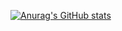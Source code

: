 [![Anurag's GitHub stats](https://github-readme-stats.vercel.app/api?username=printf172&show_icons=true&theme=synthwave)](https://github.com/anuraghazra/github-readme-stats)
